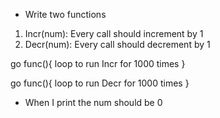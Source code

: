 - Write two functions

1. Incr(num): Every call should increment by 1
2. Decr(num): Every call should decrement by 1

go func(){
    loop to run Incr for 1000 times
}

go func(){
    loop to run Decr for 1000 times
}

- When I print the num should be 0